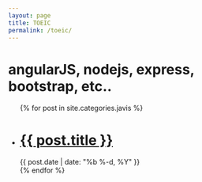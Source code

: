 ```yaml
---
layout: page
title: TOEIC
permalink: /toeic/
---
```


<h1 class="page-heading">angularJS, nodejs, express, bootstrap, etc..</h1>

<ul class="post-list">
  {% for post in site.categories.javis %}
    <li>
      <div class ='post_border'>
      <h1>
        <a class="post-link" href="{{ post.url | prepend: site.baseurl }}">{{ post.title }}</a>
      </h1>
      <span class="post-meta">{{ post.date | date: "%b %-d, %Y" }}</span>
      </div>
    </li>
  {% endfor %}
</ul>

